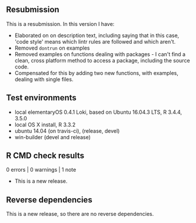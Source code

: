 ## Resubmission
This is a resubmission. In this version I have:

- Elaborated on on description text, including saying that in this case, 
    'code style' means which lintr rules are followed and which aren't.
- Removed `dontrun` on examples
- Removed examples on functions dealing with packages - I can't find a clean,
    cross platform method to access a package, including the source code.
- Compensated for this by adding two new functions, with examples, dealing
    with single files.


## Test environments
- local elementaryOS 0.4.1 Loki, based on Ubuntu 16.04.3 LTS, R 3.4.4, 3.5.0
- local OS X install, R 3.3.2
- ubuntu 14.04 (on travis-ci), (release, devel)
- win-builder (devel and release)

## R CMD check results

0 errors | 0 warnings | 1 note

- This is a new release.

## Reverse dependencies

This is a new release, so there are no reverse dependencies.

